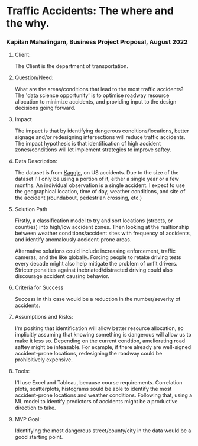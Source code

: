 # Traffic Accidents: The where and the why.
### Kapilan Mahalingam, Business Project Proposal, August 2022

1. Client:

    The Client is the department of transportation.

2. Question/Need:

    What are the areas/conditions that lead to the most traffic accidents? The 'data science opportunity' is to optimise roadway resource allocation to minimize accidents, and providing input to the design decisions going forward.

3. Impact

    The impact is that by identifying dangerous conditions/locations, better signage and/or redesigning intersections will reduce traffic accidents.
    The impact hypothesis is that identification of high accident zones/conditions will let implement strategies to improve saftey.

4. Data Description:

    The dataset is from [Kaggle](https://www.kaggle.com/datasets/sobhanmoosavi/us-accidents), on US accidents. Due to the size of the dataset I'll only be using a portion of it, either a single year or a few months. An individual observation is a single accident. I expect to use the geographical location, time of day, weather conditions, and site of the accident (roundabout, pedestrian crossing, etc.)

5. Solution Path

    Firstly, a classification model to try and sort locations (streets, or counties) into high/low accident zones. Then looking at the realtionship between weather conditions/accident sites with frequency of accidents, and identify anomalously accident-prone areas.

    Alternative solutions could include increasing enforcement, traffic cameras, and the like globally. Forcing people to retake driving tests every decade might also help mitigate the problem of unfit drivers. Stricter penalties against inebriated/distracted driving could also discourage accident causing behavior.

6. Criteria for Success

    Success in this case would be a reduction in the number/severity of accidents.

7. Assumptions and Risks:

    I'm positing that identification will allow better resource allocation, so implicitly assuming that knowing something is dangerous will allow us to make it less so. Depending on the current condtion, ameliorating road saftey might be infeasable. For example, if there already are well-signed accident-prone locations, redesigning the roadway could be prohibitively expensive.

8. Tools:

    I'll use Excel and Tableau, because course requirements. Correlation plots, scatterplots, histograms sould be able to identify the most accident-prone locations and weather conditions. Following that, using a ML model to identify predictors of accidents might be a productive direction to take.

9. MVP Goal:

    Identifying the most dangerous street/county/city in the data would be a good starting point.

